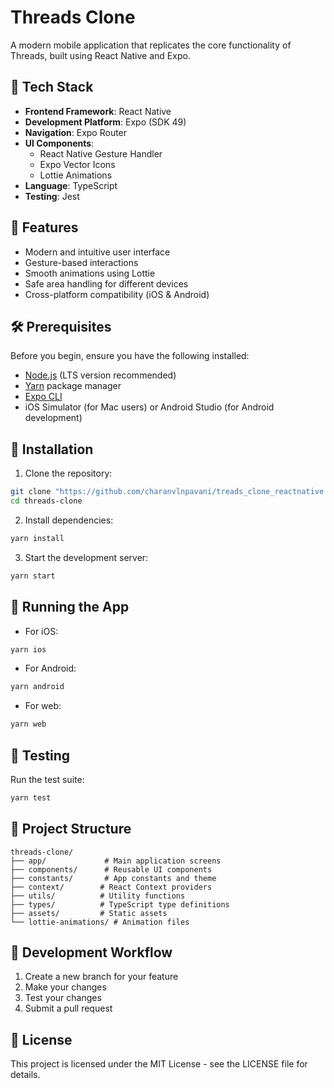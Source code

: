# Threads Clone

A modern mobile application that replicates the core functionality of Threads, built using React Native and Expo.

## 🚀 Tech Stack

- **Frontend Framework**: React Native
- **Development Platform**: Expo (SDK 49)
- **Navigation**: Expo Router
- **UI Components**:
  - React Native Gesture Handler
  - Expo Vector Icons
  - Lottie Animations
- **Language**: TypeScript
- **Testing**: Jest

## 📱 Features

- Modern and intuitive user interface
- Gesture-based interactions
- Smooth animations using Lottie
- Safe area handling for different devices
- Cross-platform compatibility (iOS & Android)

## 🛠️ Prerequisites

Before you begin, ensure you have the following installed:

- [Node.js](https://nodejs.org/) (LTS version recommended)
- [Yarn](https://yarnpkg.com/) package manager
- [Expo CLI](https://docs.expo.dev/get-started/installation/)
- iOS Simulator (for Mac users) or Android Studio (for Android development)

## 🔧 Installation

1. Clone the repository:

```bash
git clone "https://github.com/charanvlnpavani/treads_clone_reactnative.git"
cd threads-clone
```

2. Install dependencies:

```bash
yarn install
```

3. Start the development server:

```bash
yarn start
```

## 📱 Running the App

- For iOS:

```bash
yarn ios
```

- For Android:

```bash
yarn android
```

- For web:

```bash
yarn web
```

## 🧪 Testing

Run the test suite:

```bash
yarn test
```

## 📁 Project Structure

```
threads-clone/
├── app/             # Main application screens
├── components/      # Reusable UI components
├── constants/       # App constants and theme
├── context/        # React Context providers
├── utils/          # Utility functions
├── types/          # TypeScript type definitions
├── assets/         # Static assets
└── lottie-animations/ # Animation files
```

## 🔄 Development Workflow

1. Create a new branch for your feature
2. Make your changes
3. Test your changes
4. Submit a pull request

## 📝 License

This project is licensed under the MIT License - see the LICENSE file for details.
